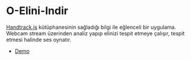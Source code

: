 # O-Elini-Indir

[Handtrack.js](https://github.com/victordibia/handtrack.js/) kütüphanesinin sağladığı bilgi ile eğlenceli bir uygulama.
Webcam stream üzerinden analiz yapıp elinizi tespit etmeye çalışır, tespit etmesi halinde ses oynatır.

- [Demo](https://ferhatbostanci.github.io/O-Elini-Indir-JS/)
